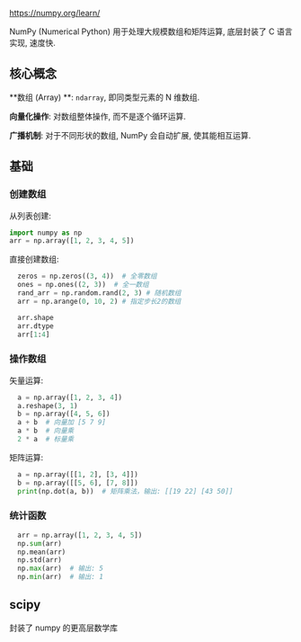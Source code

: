 
https://numpy.org/learn/

NumPy (Numerical Python) 用于处理大规模数组和矩阵运算, 底层封装了 C 语言实现, 速度快.

## 核心概念

**数组 (Array) **: `ndarray`, 即同类型元素的 N 维数组.

**向量化操作**: 对数组整体操作, 而不是逐个循环运算. 

**广播机制**: 对于不同形状的数组, NumPy 会自动扩展, 使其能相互运算.

## 基础

### 创建数组

从列表创建:

  ```python
  import numpy as np
  arr = np.array([1, 2, 3, 4, 5])
  ```

直接创建数组:

  ```python
	zeros = np.zeros((3, 4))  # 全零数组
	ones = np.ones((2, 3))  # 全一数组
	rand_arr = np.random.rand(2, 3) # 随机数组
	arr = np.arange(0, 10, 2) # 指定步长2的数组
  
	arr.shape
	arr.dtype
	arr[1:4]
  ```

### 操作数组

矢量运算:
  ```python
	a = np.array([1, 2, 3, 4])
	a.reshape(3, 1)
	b = np.array([4, 5, 6])
	a + b  # 向量加 [5 7 9]
	a * b  # 向量乘
	2 * a  # 标量乘
  ```

矩阵运算:

  ```python
	a = np.array([[1, 2], [3, 4]])
	b = np.array([[5, 6], [7, 8]])
	print(np.dot(a, b))  # 矩阵乘法，输出: [[19 22] [43 50]]
  ```

### 统计函数

  ```python
	arr = np.array([1, 2, 3, 4, 5])
	np.sum(arr)
	np.mean(arr)
	np.std(arr)
	np.max(arr)  # 输出: 5
	np.min(arr)  # 输出: 1
  ```

## scipy

封装了 numpy 的更高层数学库